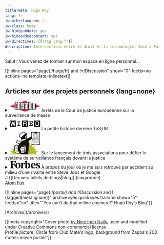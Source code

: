 ```yaml
---
title-meta: Hugo Roy
lang: fr
iw-otherlang-en: /
iw-class: home
iw-hidepubdate: yes
iw-hideaddedcontent: yes
iw-directives: [[!tag lang:fr]] 
description: Intersections entre le droit et la technologie. Basé à Paris.
...
```



Salut ! Vous venez de tomber sur mon espace en ligne personnel...

[[!inline pages="page(./hugo/fr) and !*/Discussion" show="0" feeds=no actions=no template=inlinetext]]

<!-- <section class="pro">Je suis aussi avocat au barreau de Paris (mais ceci est mon site perso).   -->
<!-- 👉  Pour accéder à mon  -->
<!-- <a href="https://avocat.hroy.eu" class="external-link">site professionnel, c'est **ici**</a></section> -->

<section class="mitm">

# Articles sur des projets personnels {lang=none}

<details class="libe">
<summary>
<img src="/assets/logo-libe.svg" alt="" width="100"> Arrêts de la Cour de justice européenne sur la surveillance de masse
</summary>

Après plus de 5 ans de travail et 2 jours intenses d'audience à Luxembourg, la CJUE a mis un coup d'arrêt à la logique de surveillance de masse derrière les lois françaises. Cet article explique pourquoi.

[Données de connexion : pourquoi la justice européenne met un coup de frein au stockage généralisé][libe]
<span class="archivepagedate">
<time datetime="2020-10-07T11:33:46">7 Oct 2020</time>
</span>

Voir aussi : [Déclaration de Data Rights](https://datarights.ngo/fr/news/2020-10-06-eucj-mass-surveillance-data-retention/)

[libe]: https://www.liberation.fr/france/2020/10/07/donnees-de-connexion-pourquoi-la-justice-europeenne-met-un-coup-de-frein-au-stockage-generalise_1801640
</details>

<details class="wired">
<summary>
<img src="/assets/wired.svg" alt="" width="100"> 
La petite histoire derrière ToS;DR
</summary>

En 2012, j'ai pris quelques mois de césure de mes études pour me dédier à plein temps à lancer [ToS;DR](https://tosdr.org). Cet article revient sur (une partie) de l'histoire derrière ce lancement et aborde les travaux en cours et défis à venir pour l'équipe actuelle.

[Welcome to the Wikipedia for Terms of Service Agreements][wired]
<span class="archivepagedate">
<time>04.18.2018 07:00 AM</time>
</span>

[wired]: https://www.wired.com/story/terms-of-service-didnt-read/ {hreflang="en"}
</details>


<details class="mediapart">
<summary>
<img src="/assets/mediapart.svg" alt="" width="100">
Sur le lancement de trois associations pour défier le système de surveillance français devant la justice
</summary>

Fin 2014, je m'embarquais dans un étrange, long et périlleux voyage dans la lutte pour l'État de droit contre la surveillance de masse en France.

[Surveillance: les «exégètes amateurs» construisent une guérilla juridique][mediapart]
<span class="archivepagedate">
<time datetime="2015-10-26">26 Oct 2015</time>
</span>

[mediapart]: https://www.mediapart.fr/journal/france/261015/surveillance-les-exegetes-amateurs-construisent-une-guerilla-juridique?onglet=full {hreflang="fr"}
</details>


<details class="forbes">
<summary>
<svg class="fs-icon fs-icon--forbes-logo" width="100" xmlns="http://www.w3.org/2000/svg" viewBox="0 0 200 54"><path d="M113.3 18.2c0-5.8.1-11.2.4-16.2L98.4 4.9v1.4l1.5.2c1.1.1 1.8.5 2.2 1.1.4.7.7 1.7.9 3.2.2 2.9.4 9.5.3 19.9 0 10.3-.1 16.8-.3 19.3 5.5 1.2 9.8 1.7 13 1.7 6 0 10.7-1.7 14.1-5.2 3.4-3.4 5.2-8.2 5.2-14.1 0-4.7-1.3-8.6-3.9-11.7-2.6-3.1-5.9-4.6-9.8-4.6-2.6 0-5.3.7-8.3 2.1zm.3 30.8c-.2-3.2-.4-12.8-.4-28.5.9-.3 2.1-.5 3.6-.5 2.4 0 4.3 1.2 5.7 3.7 1.4 2.5 2.1 5.5 2.1 9.3 0 4.7-.8 8.5-2.4 11.7-1.6 3.1-3.6 4.7-6.1 4.7-.8-.2-1.6-.3-2.5-.4zM41 3H1v2l2.1.2c1.6.3 2.7.9 3.4 1.8.7 1 1.1 2.6 1.2 4.8.8 10.8.8 20.9 0 30.2-.2 2.2-.6 3.8-1.2 4.8-.7 1-1.8 1.6-3.4 1.8l-2.1.3v2h25.8v-2l-2.7-.2c-1.6-.2-2.7-.9-3.4-1.8-.7-1-1.1-2.6-1.2-4.8-.3-4-.5-8.6-.5-13.7l5.4.1c2.9.1 4.9 2.3 5.9 6.7h2V18.9h-2c-1 4.3-2.9 6.5-5.9 6.6l-5.4.1c0-9 .2-15.4.5-19.3h7.9c5.6 0 9.4 3.6 11.6 10.8l2.4-.7L41 3zm-4.7 30.8c0 5.2 1.5 9.5 4.4 12.9 2.9 3.4 7.2 5 12.6 5s9.8-1.7 13-5.2c3.2-3.4 4.7-7.7 4.7-12.9s-1.5-9.5-4.4-12.9c-2.9-3.4-7.2-5-12.6-5s-9.8 1.7-13 5.2c-3.2 3.4-4.7 7.7-4.7 12.9zm22.3-11.4c1.2 2.9 1.7 6.7 1.7 11.3 0 10.6-2.2 15.8-6.5 15.8-2.2 0-3.9-1.5-5.1-4.5-1.2-3-1.7-6.8-1.7-11.3C47 23.2 49.2 18 53.5 18c2.2-.1 3.9 1.4 5.1 4.4zm84.5 24.3c3.3 3.3 7.5 5 12.5 5 3.1 0 5.8-.6 8.2-1.9 2.4-1.2 4.3-2.7 5.6-4.5l-1-1.2c-2.2 1.7-4.7 2.5-7.6 2.5-4 0-7.1-1.3-9.2-4-2.2-2.7-3.2-6.1-3-10.5H170c0-4.8-1.2-8.7-3.7-11.8-2.5-3-6-4.5-10.5-4.5-5.6 0-9.9 1.8-13 5.3-3.1 3.5-4.6 7.8-4.6 12.9 0 5.2 1.6 9.4 4.9 12.7zm7.4-25.1c1.1-2.4 2.5-3.6 4.4-3.6 3 0 4.5 3.8 4.5 11.5l-10.6.2c.1-3 .6-5.7 1.7-8.1zm46.4-4c-2.7-1.2-6.1-1.9-10.2-1.9-4.2 0-7.5 1.1-10 3.2s-3.8 4.7-3.8 7.8c0 2.7.8 4.8 2.3 6.3 1.5 1.5 3.9 2.8 7 3.9 2.8 1 4.8 2 5.8 2.9 1 1 1.6 2.1 1.6 3.6 0 1.4-.5 2.7-1.6 3.7-1 1.1-2.4 1.6-4.2 1.6-4.4 0-7.7-3.2-10-9.6l-1.7.5.4 10c3.6 1.4 7.6 2.1 12 2.1 4.6 0 8.1-1 10.7-3.1 2.6-2 3.9-4.9 3.9-8.5 0-2.4-.6-4.4-1.9-5.9-1.3-1.5-3.4-2.8-6.4-4-3.3-1.2-5.6-2.3-6.8-3.3-1.2-1-1.8-2.2-1.8-3.7s.4-2.7 1.3-3.7 2-1.4 3.4-1.4c4 0 6.9 2.9 8.7 8.6l1.7-.5-.4-8.6zm-96.2-.9c-1.4-.7-2.9-1-4.6-1-1.7 0-3.4.7-5.3 2.1-1.9 1.4-3.3 3.3-4.4 5.9l.1-8-15.2 3v1.4l1.5.1c1.9.2 3 1.7 3.2 4.4.6 6.2.6 12.8 0 19.8-.2 2.7-1.3 4.1-3.2 4.4l-1.5.2v1.9h21.2V49l-2.7-.2c-1.9-.2-3-1.7-3.2-4.4-.6-5.8-.7-12-.2-18.4.6-1 1.9-1.6 3.9-1.8 2-.2 4.3.4 6.7 1.8l3.7-9.3z"></path></svg>
À propos du jour où je me suis retrouvé par accident au milieu d'une rivalité entre Steve Jobs et Google
</summary>

J'avais 20 ans, stagiaire à la [fsfe](https://fsfe.org), et je publiais une lettre ouverte à l'attention de Steve Jobs. Surprise : ce dernier m'a répondu par email, menaçant de poursuites les technologies open source de vidéo. *Spoiler* : ça n'est jamais arrivé.

[Google's Open Source Video Codec Just Started Another Battle With Apple][forbes]
<span class="archivepagedate">
<time>20 Mai 2010</time>
</span>

[forbes]: https://www.forbes.com/sites/velocity/2010/05/20/googles-open-source-video-codec-just-started-another-battle-with-apple/ {hreflang="en"}
</details>


<!-- <details class="unit"> -->
<!-- <summary> -->
<!-- <img src="" alt="">  -->
<!-- </summary> -->



<!-- [][] -->
<!-- <span class="archivepagedate"> -->
<!-- <time datetime=""></time> -->
<!-- </span> -->

<!-- []:  {hreflang="fr"} -->
<!-- </details> -->

</section>


<section class="recent-blog-posts">
# [[Derniers billets de blogs|blog]] {lang=none}

<div class="subscribers"><a class="feedbutton atom btn btn-xs btn-warning" type="application/atom+xml" rel="alternate" title="Blog (Atom feed)" href="/blog/index.atom"><span class="feed-link hide">Atom</span> flux</a></div>

[[!inline pages="page(./posts/*) and !*/Discussion and !(tagged(meta:ignore))" archive=yes quick=yes trail=no show="5" feeds="no" title="“You can’t do that online anymore!” Hugo Roy’s Blog"]]

<div class="readmore">
[Archives](/archives/)
</div>

</section>

[[!meta copyright="Cover photo [by Nine Inch Nails](http://www.flickr.com/photos/nineinchnails/7376287586/),
used and modified under Creative Commons [non-commercial license](http://creativecommons.org/licenses/by-nc-sa/2.0/deed.fr) <br> Profile picture: Circle from Club Mate's logo, background from Zappa's 200 motels movie poster"]]
